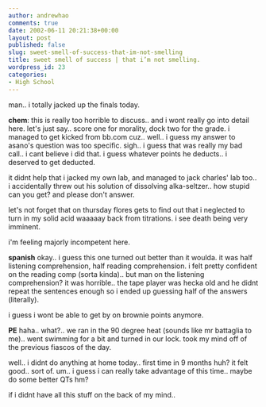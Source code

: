 ```yaml
---
author: andrewhao
comments: true
date: 2002-06-11 20:21:38+00:00
layout: post
published: false
slug: sweet-smell-of-success-that-im-not-smelling
title: sweet smell of success | that i’m not smelling.
wordpress_id: 23
categories:
- High School
---
```


man.. i totally jacked up the finals today.

**chem**:
this is really too horrible to discuss.. and i wont really go into detail here. let's just say.. score one for morality, dock two for the grade. i managed to get kicked from bb.com cuz.. well.. i guess my answer to asano's question was too specific. sigh.. i guess that was really my bad call.. i cant believe i did that. i guess whatever points he deducts.. i deserved to get deducted.

it didnt help that i jacked my own lab, and managed to jack charles' lab too.. i accidentally threw out his solution of dissolving alka-seltzer.. how stupid can you get? and please don't answer.

let's not forget that on thursday flores gets to find out that i neglected to turn in my solid acid waaaaay back from titrations. i see death being very imminent.

i'm feeling majorly incompetent here.

**spanish**
okay.. i guess this one turned out better than it woulda. it was half listening comprehension, half reading comprehension. i felt pretty confident on the reading comp (sorta kinda).. but man on the listening comprehension? it was horrible.. the tape player was hecka old and he didnt repeat the sentences enough so i ended up guessing half of the answers (literally).

i guess i wont be able to get by on brownie points anymore.

**PE**
haha.. what?.. we ran in the 90 degree heat (sounds like mr battaglia to me).. went swimming for a bit and turned in our lock. took my mind off of the previous fiascos of the day.

well.. i didnt do anything at home today.. first time in 9 months huh? it felt good.. sort of. um.. i guess i can really take advantage of this time.. maybe do some better QTs hm?

if i didnt have all this stuff on the back of my mind..
